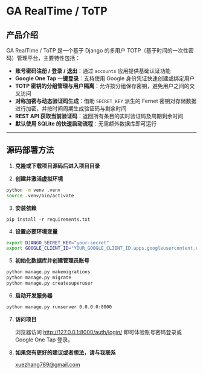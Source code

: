 # GA RealTime / ToTP

## 产品介绍
GA RealTime / ToTP 是一个基于 Django 的多用户 TOTP（基于时间的一次性密码）管理平台，主要特性包括：

- **账号密码注册 / 登录 / 退出**：通过 `accounts` 应用提供基础认证功能  
- **Google One Tap 一键登录**：支持使用 Google 身份凭证快速创建或绑定用户  
- **TOTP 密钥的分组管理与用户隔离**：允许按分组保存密钥，避免用户之间的交叉访问  
- **对称加密与动态验证码生成**：借助 `SECRET_KEY` 派生的 Fernet 密钥对存储数据进行加密，并按时间周期生成验证码与剩余时间  
- **REST API 获取当前验证码**：返回所有条目的实时验证码及周期剩余时间  
- **默认使用 SQLite 的快速启动流程**：无需额外数据库即可运行

---

## 源码部署方法

1. **克隆或下载项目源码后进入项目目录**

2. **创建并激活虚拟环境**
```bash
python -m venv .venv
source .venv/bin/activate
```

3. **安装依赖**
```bssh
pip install -r requirements.txt

```
4. **设置必要环境变量**
```bash
export DJANGO_SECRET_KEY="your-secret"
export GOOGLE_CLIENT_ID="YOUR_GOOGLE_CLIENT_ID.apps.googleusercontent.com"
```

5. **初始化数据库并创建管理员账号**
```bash
python manage.py makemigrations
python manage.py migrate
python manage.py createsuperuser
```

6. **启动开发服务器**
```bash
python manage.py runserver 0.0.0.0:8000
```

7. **访问项目**

   浏览器访问 http://127.0.0.1:8000/auth/login/ 即可体验账号密码登录或 Google One Tap 登录。

8. **如果您有更好的建议或者想法，请与我联系**

   xuezhang789@gmail.com



